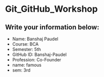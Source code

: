 # Git_GitHub_Workshop

## Write your information below:

- Name: Banshaj Paudel
- Course: BCA
- Semester: 5th
- GitHub ID: Banshaj-Paudel
- Profession: Co-Founder
- name: famous 
- sem: 3rd 